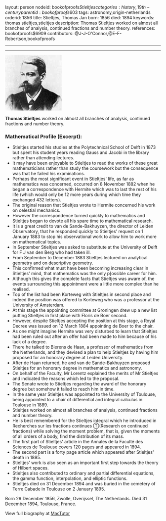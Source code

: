 layout: person
nodeid: bookofproofs$Stieltjes
categories: history,19th-century
parentid: bookofproofs$603
tags: astronomy,origin-netherlands
orderid: 1856
title: Stieltjes, Thomas Jan
born: 1856
died: 1894
keywords: thomas stieltjes,stieltjes
description: Thomas Stieltjes worked on almost all branches of analysis, continued fractions and number theory.
references: bookofproofs$6909
contributors: @J-J-O'Connor,@E-F-Robertson,bookofproofs

---



---

![Stieltjes.jpg](https://github.com/bookofproofs/bookofproofs.github.io/blob/main/_sources/_assets/images/portraits/Stieltjes.jpg?raw=true)

**Thomas Stieltjes** worked on almost all branches of analysis, continued fractions and number theory.

### Mathematical Profile (Excerpt):
* Stieltjes started his studies at the Polytechnical School of Delft in 1873 but spent his student years reading Gauss and Jacobi in the library rather than attending lectures.
* It may have been enjoyable to Stieltjes to read the works of these great mathematicians rather than study the coursework but the consequence was that he failed his examinations.
* Perhaps the most significant event in Stieltjes' life, as far as mathematics was concerned, occurred on 8 November 1882 when he began a correspondence with Hermite which was to last the rest of his life (which would only be 12 more years during which time they exchanged 432 letters).
* The original reason that Stieltjes wrote to Hermite concerned his work on celestial mechanics.
* However the correspondence turned quickly to mathematics and Stieltjes began to devote all his spare time to mathematical research.
* It is a great credit to van de Sande-Bakhuyzen, the director of Leiden Observatory, that he responded quickly to Stieltjes' request on 1 January 1883 to stop his observational work to allow him to work more on mathematical topics.
* In September Stieltjes was asked to substitute at the University of Delft for F J van den Berg who had taken ill.
* From September to December 1883 Stieltjes lectured on analytical geometry and on descriptive geometry.
* This confirmed what must have been becoming increasing clear in Stieltjes' mind, that mathematics was the only p[ossible career for him.
* Although this gives the complete facts that Stieltjes was aware of, the events surrounding this appointment were a little more complex than he realised.
* Top of the list had been Korteweg with Stieltjes in second place and indeed the position was offered to Korteweg who was a professor at the University of Amsterdam.
* At this stage the appointing committee at Groningen drew up a new list putting Stieltjes in first place with Floris de Boer second.
* However, despite Stieltjes accepting the position at this stage, a Royal Decree was issued on 12 March 1884 appointing de Boer to the chair.
* As one might imagine Hermite was very disturbed to learn that Stieltjes had been ruled out after an offer had been made to him because of his lack of a degree.
* There he talked to Bierens de Haan, a professor of mathematics from the Netherlands, and they devised a plan to help Stieltjes by having him proposed for an honorary degree at Leiden University.
* After de Haan returned, he and van de Sande-Bakhuyzen proposed Stieltjes for an honorary degree in mathematics and astronomy.
* On behalf of the Faculty, Mr Lorentz explained the merits of Mr Stieltjes and indicated the reasons which led to the proposal.
* The Senate wrote to Stieltjes regarding the award of the honorary degree but somehow it failed to reach him in time.
* In the same year Stieltjes was appointed to the University of Toulouse, being appointed to a chair of differential and integral calculus in Toulouse in 1889.
* Stieltjes worked on almost all branches of analysis, continued fractions and number theory.
* He is best remembered for the Stieltjes integral which he introduced in Recherches sur les fractions continues Ⓣ(Research on continued fractions) while solving the moment problem, that is, given the moments of all orders of a body, find the distribution of its mass.
* The first part of Stieltjes' article in the Annales de la Faculté des Sciences de Toulouse covers 120 pages and appeared in 1894.
* The second part is a forty page article which appeared after Stieltjes' death in 1895.
* Stieltjes' work is also seen as an important first step towards the theory of Hilbert spaces.
* Stieltjes also contributed to ordinary and partial differential equations, the gamma function, interpolation, and elliptic functions.
* Stieltjes died on 31 December 1894 and was buried in the cemetery of Terre Cabade in Toulouse on 2 January 1895.

Born 29 December 1856, Zwolle, Overijssel, The Netherlands. Died 31 December 1894, Toulouse, France.

View full biography at [MacTutor](https://mathshistory.st-andrews.ac.uk/Biographies/Stieltjes/)
